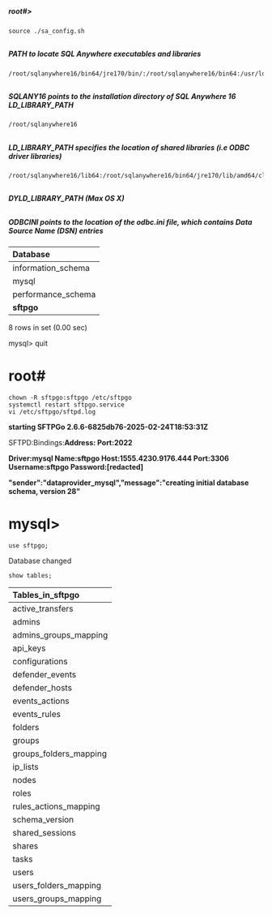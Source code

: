 ##
##### root#>
    source ./sa_config.sh

##
##### PATH to locate SQL Anywhere executables and libraries
    /root/sqlanywhere16/bin64/jre170/bin/:/root/sqlanywhere16/bin64:/usr/local/sbin:/usr/local/bin:/usr/sbin:/usr/bin:/sbin:/bin:/usr/games:/usr/local/games:/snap/bin

##
##### SQLANY16 points to the installation directory of SQL Anywhere 16 LD_LIBRARY_PATH
    /root/sqlanywhere16

##
##### LD_LIBRARY_PATH specifies the location of shared libraries (i.e ODBC driver libraries)
    /root/sqlanywhere16/lib64:/root/sqlanywhere16/bin64/jre170/lib/amd64/client:/root/sqlanywhere16/bin64/jre170/lib/amd64/server:/root/sqlanywhere16/bin64/jre170/lib/amd64:/root/sqlanywhere16/bin64/jre170/lib/amd64/native_threads:

##
##### DYLD_LIBRARY_PATH (Max OS X)

##
##### ODBCINI points to the location of the odbc.ini file, which contains Data Source Name (DSN) entries


| Database           |
|:-------------------|
| information_schema |
| mysql              |
| performance_schema |
| __sftpgo__         |
8 rows in set (0.00 sec)

mysql> quit
##
# root#
    chown -R sftpgo:sftpgo /etc/sftpgo
    systemctl restart sftpgo.service
    vi /etc/sftpgo/sftpd.log
    
__starting SFTPGo 2.6.6-6825db76-2025-02-24T18:53:31Z__

SFTPD:Bindings:__Address: Port:2022__

__Driver:mysql Name:sftpgo Host:1555.4230.9176.444 Port:3306 Username:sftpgo Password:[redacted]__

__"sender":"dataprovider_mysql","message":"creating initial database schema, version 28"__
##
# mysql>
    use sftpgo;
Database changed

    show tables;


| Tables_in_sftpgo       |
|:-----------------------|
| active_transfers       |
| admins                 |
| admins_groups_mapping  |
| api_keys               |
| configurations         |
| defender_events        |
| defender_hosts         |
| events_actions         |
| events_rules           |
| folders                |
| groups                 |
| groups_folders_mapping |
| ip_lists               |
| nodes                  |
| roles                  |
| rules_actions_mapping  |
| schema_version         |
| shared_sessions        |
| shares                 |
| tasks                  |
| users                  |
| users_folders_mapping  |
| users_groups_mapping   |

    

